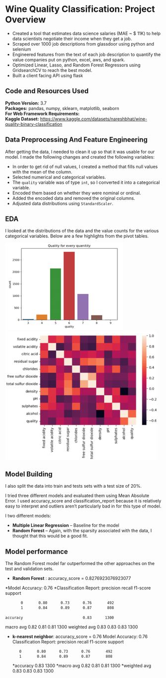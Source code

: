 # Wine Quality Classification: Project Overview 
* Created a tool that estimates data science salaries (MAE ~ $ 11K) to help data scientists negotiate their income when they get a job.
* Scraped over 1000 job descriptions from glassdoor using python and selenium
* Engineered features from the text of each job description to quantify the value companies put on python, excel, aws, and spark. 
* Optimized Linear, Lasso, and Random Forest Regressors using GridsearchCV to reach the best model. 
* Built a client facing API using flask 

## Code and Resources Used 
**Python Version:** 3.7  
**Packages:** pandas, numpy, sklearn, matplotlib, seaborn  
**For Web Framework Requirements:**    
**Kaggle Dataset:** https://www.kaggle.com/datasets/nareshbhat/wine-quality-binary-classification

## Data Preprocessing And Feature Engineering 
After getting the data, I needed to clean it up so that it was usable for our model. I made the following changes and created the following variables:

*	In order to get rid of null values, I created a method that fills null values with the mean of the column. 
*	Selected numerical and categorical variables. 
*	The `quality` variable was of type `int`, so I converted it into a categorical variable.
*	Encoded them based on whether they were nominal or ordinal.
*	Added the encoded data and removed the original columns.
*	Adjusted data distributions using `StandardScaler`.

  
## EDA
I looked at the distributions of the data and the value counts for the various categorical variables. Below are a few highlights from the pivot tables. 

![alt text](https://github.com/Samir4569/Wine-Quality-Classification/blob/main/assets/graph.png)
![alt text](https://github.com/Samir4569/Wine-Quality-Classification/blob/main/assets/graph2.png)

## Model Building 

I also split the data into train and tests sets with a test size of 20%.   

I tried three different models and evaluated them using Mean Absolute Error. I used accuracy_score and classification_report because it is relatively easy to interpret and outliers aren’t particularly bad in for this type of model.   

I two different models:
*	**Multiple Linear Regression** – Baseline for the model
*	**Random Forest** – Again, with the sparsity associated with the data, I thought that this would be a good fit. 

## Model performance
The Random Forest model far outperformed the other approaches on the test and validation sets. 
*	**Random Forest** : accuracy_score =  0.8276923076923077

*Model Accuracy:  0.76
*Classification Report:
                precision    recall  f1-score   support

           0       0.80      0.73      0.76       492
           1       0.84      0.89      0.87       808

    accuracy                           0.83      1300
   macro avg       0.82      0.81      0.81      1300
weighted avg       0.83      0.83      0.83      1300

*	**k-nearest neighbor**: accuracy_score =  0.76
Model Accuracy:  0.76
Classification Report:
                precision    recall  f1-score   support

           0       0.80      0.73      0.76       492
           1       0.84      0.89      0.87       808

     *accuracy                           0.83      1300
   *macro avg       0.82      0.81      0.81      1300
*weighted avg       0.83      0.83      0.83      1300




